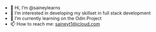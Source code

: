 - 👋 Hi, I’m @saineylearns
- 👀 I’m interested in developing my skillset in full stack development
- 🌱 I’m currently learning on the Odin Project
- 📫 How to reach me: saineyt1@icloud.com

<!---
saineylearns/saineylearns is a ✨ special ✨ repository because its `README.md` (this file) appears on your GitHub profile.
You can click the Preview link to take a look at your changes.
--->
